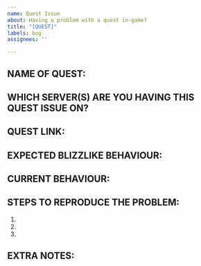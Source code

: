 ```yaml
---
name: Quest Issue
about: Having a problem with a quest in-game?
title: "[QUEST]"
labels: bug
assignees: ''

---
```


## NAME OF QUEST:



## WHICH SERVER(S) ARE YOU HAVING THIS QUEST ISSUE ON?



## QUEST LINK: 
<!-- http://wotlk.cavernoftime.com/ -->



## EXPECTED BLIZZLIKE BEHAVIOUR:
<!-- Describe how it should be working without the bug. -->



## CURRENT BEHAVIOUR:



## STEPS TO REPRODUCE THE PROBLEM:
<!-- Describe precisely how to reproduce the bug so we can fix it or confirm its existence:
 - Which commands to use? Which NPC to teleport to?
 - Preliminary Quests?
 - Issue arise after casting a spell/using an item?
 - Other steps
-->

1. 
2. 
3. 

## EXTRA NOTES:
<!--Any information that can help the developers to identify and fix the issue should be put here.



## OPERATING SYSTEM:
<!-- Windows 7/10, Debian 8/9/10, Ubuntu 16/18 etc... -->
